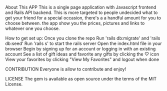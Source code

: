 About This APP
    This is a single page application with Javascript frontend and Rails API backend.
    This is more targeted to people undecided what to get your friend for a special occasion, 
    there's a a handful amount for you to choose between.
    the app show you the prices, pictures and links to whatever one you choose.


How to get set up:
    Once you clone the repo
        Run 'rails db:migrate' and 'rails db:seed'
        Run 'rails s' to start the rails server
        Open the index.html file in your browser
        Begin by signing up for an account or logging in with an existing account
        See a list of gift ideas and favorite any gifts by clicking the ♡ icon
        View your favorites by clicking "View My Favorites"
        and logout when done

CONTRIBUTION
    Everyone is allow to contribute and enjoy!

LICENSE
    The gem is available as open source under the terms of the MIT License.

